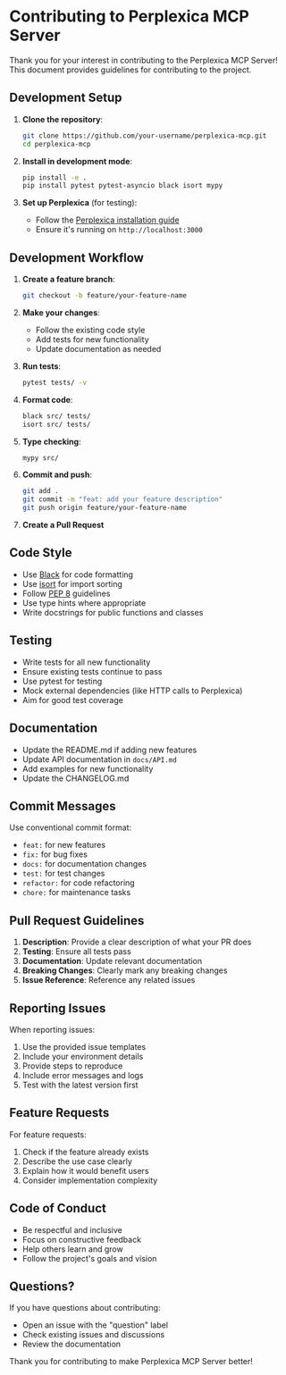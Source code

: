 # Contributing to Perplexica MCP Server

Thank you for your interest in contributing to the Perplexica MCP Server! This document provides guidelines for contributing to the project.

## Development Setup

1. **Clone the repository**:
   ```bash
   git clone https://github.com/your-username/perplexica-mcp.git
   cd perplexica-mcp
   ```

2. **Install in development mode**:
   ```bash
   pip install -e .
   pip install pytest pytest-asyncio black isort mypy
   ```

3. **Set up Perplexica** (for testing):
   - Follow the [Perplexica installation guide](https://github.com/ItzCrazyKns/Perplexica)
   - Ensure it's running on `http://localhost:3000`

## Development Workflow

1. **Create a feature branch**:
   ```bash
   git checkout -b feature/your-feature-name
   ```

2. **Make your changes**:
   - Follow the existing code style
   - Add tests for new functionality
   - Update documentation as needed

3. **Run tests**:
   ```bash
   pytest tests/ -v
   ```

4. **Format code**:
   ```bash
   black src/ tests/
   isort src/ tests/
   ```

5. **Type checking**:
   ```bash
   mypy src/
   ```

6. **Commit and push**:
   ```bash
   git add .
   git commit -m "feat: add your feature description"
   git push origin feature/your-feature-name
   ```

7. **Create a Pull Request**

## Code Style

- Use [Black](https://black.readthedocs.io/) for code formatting
- Use [isort](https://pycqa.github.io/isort/) for import sorting
- Follow [PEP 8](https://pep8.org/) guidelines
- Use type hints where appropriate
- Write docstrings for public functions and classes

## Testing

- Write tests for all new functionality
- Ensure existing tests continue to pass
- Use pytest for testing
- Mock external dependencies (like HTTP calls to Perplexica)
- Aim for good test coverage

## Documentation

- Update the README.md if adding new features
- Update API documentation in `docs/API.md`
- Add examples for new functionality
- Update the CHANGELOG.md

## Commit Messages

Use conventional commit format:
- `feat:` for new features
- `fix:` for bug fixes
- `docs:` for documentation changes
- `test:` for test changes
- `refactor:` for code refactoring
- `chore:` for maintenance tasks

## Pull Request Guidelines

1. **Description**: Provide a clear description of what your PR does
2. **Testing**: Ensure all tests pass
3. **Documentation**: Update relevant documentation
4. **Breaking Changes**: Clearly mark any breaking changes
5. **Issue Reference**: Reference any related issues

## Reporting Issues

When reporting issues:
1. Use the provided issue templates
2. Include your environment details
3. Provide steps to reproduce
4. Include error messages and logs
5. Test with the latest version first

## Feature Requests

For feature requests:
1. Check if the feature already exists
2. Describe the use case clearly
3. Explain how it would benefit users
4. Consider implementation complexity

## Code of Conduct

- Be respectful and inclusive
- Focus on constructive feedback
- Help others learn and grow
- Follow the project's goals and vision

## Questions?

If you have questions about contributing:
- Open an issue with the "question" label
- Check existing issues and discussions
- Review the documentation

Thank you for contributing to make Perplexica MCP Server better!